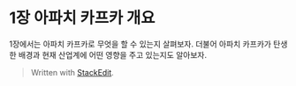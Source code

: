 # 1장 아파치 카프카 개요

1장에서는 아파치 카프카로 무엇을 할 수 있는지 살펴보자. 더불어 아파치 카프카가 탄생한 배경과 현재 산업계에 어떤 영향을 주고 있는지도 알아보자.




> Written with [StackEdit](https://stackedit.io/).
<!--stackedit_data:
eyJoaXN0b3J5IjpbNTI5MjE3Mzc5XX0=
-->